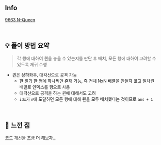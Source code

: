 ## Info

[9663 N-Queen](https://www.acmicpc.net/problem/9663)

<br>

## 💡 풀이 방법 요약
> 각 행에 대하여 퀸을 놓을 수 있는지를 판단 후 배치, 모든 행에 대하여 고려할 수 있도록 재귀 수행
- 퀸은 상하좌우, 대각선으로 공격 가능
  - 한 열과 한 행에 하나씩만 존재 가능, 즉 전체 NxN 배열을 만들지 않고 일차원 배열로 인덱스를 행으로 사용
  - 대각선으로 공격을 하는 퀸에 대해서도 고려
  - `idx`가 `n`에 도달하면 모든 행에 대해 퀸을 모두 배치했다는 것이므로 `ans + 1`
<br>

## 🙂 느낀 점
코드 개선을 조금 더 해보자...